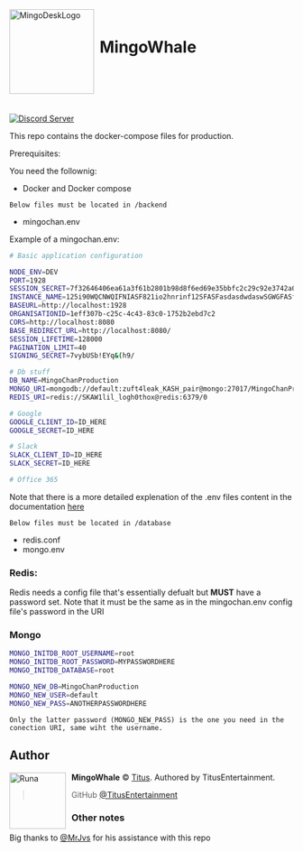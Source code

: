 <img width="150" height="150" align="left" style="float: left; margin: 0 10px 0 0;" alt="MingoDeskLogo" src="https://avatars.githubusercontent.com/u/77510075?s=200&v=4">

<h1 style="margin-top:50px">MingoWhale</h1>
<br />
<br />
<br />
<br />

[![Discord Server](https://canary.discord.com/api/guilds/799726621455417374/embed.png)](https://discord.gg/Rr5hGZs)

This repo contains the docker-compose files for production.

Prerequisites:

You need the follownig:

- Docker and Docker compose

`Below files must be located in /backend`

- mingochan.env

Example of a mingochan.env:

```sh
# Basic application configuration

NODE_ENV=DEV
PORT=1928
SESSION_SECRET=7f32646406ea61a3f61b2801b98d8f6ed69e35bbfc2c29c92e3742a0e25f8b2f
INSTANCE_NAME=125i90WQCNWQIFNIASF821io2hnrinf12SFASFasdasdwdaswSGWGFASf
BASEURL=http://localhost:1928
ORGANISATIONID=1eff307b-c25c-4c43-83c0-1752b2ebd7c2
CORS=http://localhost:8080
BASE_REDIRECT_URL=http://localhost:8080/
SESSION_LIFETIME=128000
PAGINATION_LIMIT=40
SIGNING_SECRET=7vybUSb!EYq&(h9/

# Db stuff
DB_NAME=MingoChanProduction
MONGO_URI=mongodb://default:zuft4leak_KASH_pair@mongo:27017/MingoChanProduction
REDIS_URI=redis://SKAW1lil_logh0thox@redis:6379/0

# Google
GOOGLE_CLIENT_ID=ID_HERE
GOOGLE_SECRET=ID_HERE

# Slack
SLACK_CLIENT_ID=ID_HERE
SLACK_SECRET=ID_HERE

# Office 365
```

Note that there is a more detailed explenation of the .env files content in the documentation [here](https://github.com/MingoDesk/MingoChan/blob/master/docs/readme.md#stuff-needed-to-run-the-application)

`Below files must be located in /database`

- redis.conf
- mongo.env

### Redis:

Redis needs a config file that's essentially defualt but **MUST** have a password set. Note that it must be the same as in the mingochan.env config file's password in the URI

### Mongo

```sh
MONGO_INITDB_ROOT_USERNAME=root
MONGO_INITDB_ROOT_PASSWORD=MYPASSWORDHERE
MONGO_INITDB_DATABASE=root

MONGO_NEW_DB=MingoChanProduction
MONGO_NEW_USER=default
MONGO_NEW_PASS=ANOTHERPASSWORDHERE
```

`Only the latter password (MONGO_NEW_PASS) is the one you need in the conection URI, same wiht the username.`

## Author

<img src="https://avatars.githubusercontent.com/u/16852656?v=4" width="100" height="100" align="left" style="float: left; margin: 0 10px 0 0;" alt="Runa" >

**MingoWhale** © [Titus](https://github.com/TitusEntertainment).
Authored by TitusEntertainment.

> GitHub [@TitusEntertainment](https://github.com/TitusEntertainment)

### Other notes

Big thanks to [@MrJvs](https://github.com/MrJvs) for his assistance with this repo
